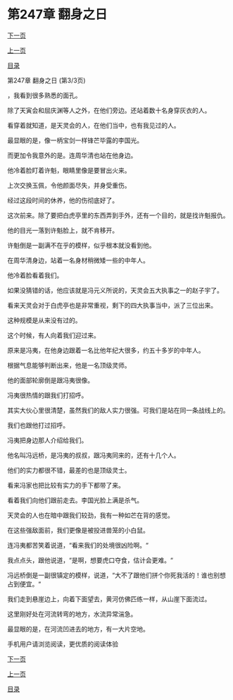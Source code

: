 <h1>第247章   翻身之日</h1>
            <div><p><a href="./0741_%E7%AC%AC248%E7%AB%A0_%E6%B4%97%E9%AB%93%E6%B1%A0.md">下一页</a></p><p><a href="./0739_%E7%AC%AC247%E7%AB%A0_%E7%BF%BB%E8%BA%AB%E4%B9%8B%E6%97%A5.md">上一页</a></p><p><a href="../">目录</a></p></div>
            <div><p>第247章   翻身之日 (第3/3页)</p><p>，我看到很多熟悉的面孔。</p><p>除了天寅会和屈庆渊等人之外，在他们旁边。还站着数十名身穿灰衣的人。</p><p>看穿着就知道，是天灵会的人，在他们当中，也有我见过的人。</p><p>最显眼的是，像一柄宝剑一样锋芒毕露的李国光。</p><p>而更加令我意外的是。连周华清也站在他身边。</p><p>他冷着脸盯着许魁，眼睛里像是要冒出火来。</p><p>上次交换玉佩，令他颜面尽失，并身受重伤。</p><p>经过这段时间的休养，他的伤彻底好了。</p><p>这次前来。除了要把白虎亭里的东西弄到手外，还有一个目的，就是找许魁报仇。</p><p>他的目光一落到许魁脸上，就不肯移开。</p><p>许魁倒是一副满不在乎的模样，似乎根本就没看到他。</p><p>在周华清身边，站着一名身材稍微矮一些的中年人。</p><p>他冷着脸看着我们。</p><p>如果没猜错的话，他应该就是冯元义所说的，天灵会五大执事之一的赵子宇了。</p><p>看来天灵会对于白虎亭也是非常重视，剩下的四大执事当中，派了三位出来。</p><p>这种规模是从来没有过的。</p><p>这个时候，有人向着我们迎过来。</p><p>原来是冯夷，在他身边跟着一名比他年纪大很多，约五十多岁的中年人。</p><p>根据气息能够判断出来，他是一名顶级灵师。</p><p>他的面部轮廓倒是跟冯夷很像。</p><p>冯夷很热情的跟我们打招呼。</p><p>其实大伙心里很清楚，虽然我们的敌人实力很强。可我们是站在同一条战线上的。</p><p>我们也跟他打过招呼。</p><p>冯夷把身边那人介绍给我们。</p><p>他名叫冯远桥，是冯夷的叔叔，跟冯夷同来的，还有十几个人。</p><p>他们的实力都很不错，最差的也是顶级灵士。</p><p>看来冯家也把比较有实力的手下都带了来。</p><p>看着我们向他们跟前走去。李国光脸上满是杀气。</p><p>天灵会的人也在暗中跟我们较劲，我有一种如芒在背的感觉。</p><p>在这些强敌面前，我们更像是被投进兽笼的小白鼠。</p><p>连冯夷都苦笑着说道，“看来我们的处境很凶险啊。“</p><p>我点点头，跟他说道，“是啊，想要虎口夺食，估计会更难。“</p><p>冯远桥倒是一副很镇定的模样，说道，“大不了跟他们拼个你死我活的！谁也别想占到便宜。“</p><p>我们走到悬崖边上，向着下面望去，黄河仿佛匹练一样，从山崖下面流过。</p><p>这里刚好处在河流转弯的地方，水流异常湍急。</p><p>最显眼的是，在河流凹进去的地方，有一大片空地。</p><p>手机用户请浏览阅读，更优质的阅读体验</p></div>
            <div><p><a href="./0741_%E7%AC%AC248%E7%AB%A0_%E6%B4%97%E9%AB%93%E6%B1%A0.md">下一页</a></p><p><a href="./0739_%E7%AC%AC247%E7%AB%A0_%E7%BF%BB%E8%BA%AB%E4%B9%8B%E6%97%A5.md">上一页</a></p><p><a href="../">目录</a></p></div>
